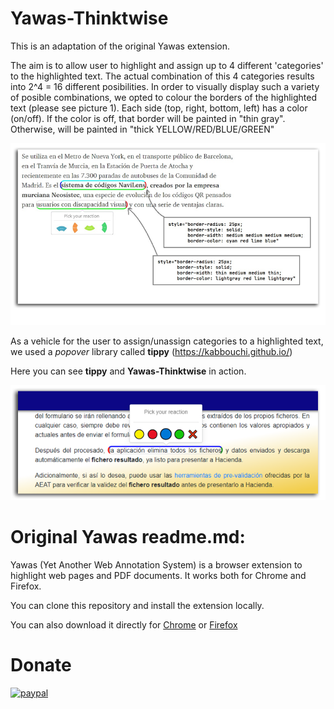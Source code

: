 # Yawas-Thinktwise

This is an adaptation of the original Yawas extension.

The aim is to allow user to highlight and assign up to 4 different 'categories' to the highlighted text. The actual combination of this 4 categories results into 2^4 = 16 different posibilities. In order to visually display such a variety of posible combinations, we opted to colour the borders of the highlighted text (please see picture 1). Each side (top, right, bottom, left) has a color (on/off). If the color is off, that border will be painted in "thin gray". Otherwise, will be painted in "thick YELLOW/RED/BLUE/GREEN"

![picture1](doc/wheel.png)

As a vehicle for the user to assign/unassign categories to a highlighted text, we used a *popover* library called **tippy** (https://kabbouchi.github.io/)

Here you can see **tippy** and **Yawas-Thinktwise** in action.

![picture2](doc/tippy_sample.png)


# Original Yawas readme.md:
Yawas (Yet Another Web Annotation System) is a browser extension to highlight web pages and PDF documents.
It works both for Chrome and Firefox.

You can clone this repository and install the extension locally.

You can also download it directly for [Chrome](https://chrome.google.com/webstore/detail/yawas-web-and-pdf-highlig/kjlghdmljfgngjdpeaiogebkiilpiimk?hl=en) or [Firefox](https://addons.mozilla.org/en-US/firefox/addon/yawas-web-and-pdf-highlighter/)

# Donate

[![paypal](https://www.paypalobjects.com/en_US/i/btn/btn_donateCC_LG.gif)](https://www.paypal.com/cgi-bin/webscr?cmd=_donations&business=R9JRASMAABUUE&item_name=Yawas+Web+and+PDF+Highlighter&currency_code=USD&source=appblit)

